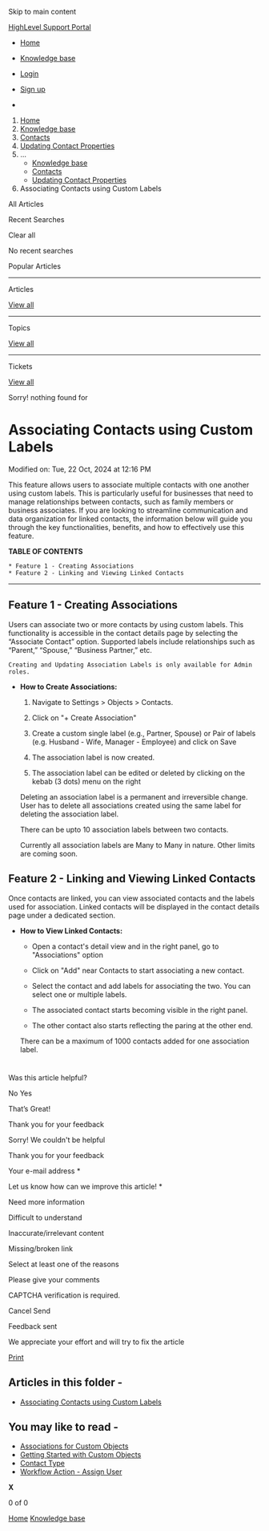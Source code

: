 Skip to main content

[ HighLevel Support Portal ](https://help.gohighlevel.com)

  * [ Home ](/support/home)
  * [ Knowledge base ](/support/solutions)

  * [Login](/support/login)
  * [Sign up](/support/signup)
  * 

  1. [Home](/support/home)
  2. [Knowledge base](/support/solutions)
  3. [Contacts](/support/solutions/155000000123)
  4. [Updating Contact Properties](/support/solutions/folders/155000000911)
  5. ... 
     * [Knowledge base](/support/solutions)
     * [Contacts](/support/solutions/155000000123)
     * [Updating Contact Properties](/support/solutions/folders/155000000911)
  6. Associating Contacts using Custom Labels

All  Articles 

Recent Searches

Clear all

No recent searches

Popular Articles

* * *

Articles

[View all](/support/search/solutions)

* * *

Topics

[View all](/support/search/topics)

* * *

Tickets

[View all](/support/search/tickets)

Sorry! nothing found for   

# Associating Contacts using Custom Labels

Modified on: Tue, 22 Oct, 2024 at 12:16 PM

This feature allows users to associate multiple contacts with one another using custom labels. This is particularly useful for businesses that need to manage relationships between contacts, such as family members or business associates. If you are looking to streamline communication and data organization for linked contacts, the information below will guide you through the key functionalities, benefits, and how to effectively use this feature.

**TABLE OF CONTENTS**

    * Feature 1 - Creating Associations
    * Feature 2 - Linking and Viewing Linked Contacts

* * *

## Feature 1 - Creating Associations

Users can associate two or more contacts by using custom labels. This functionality is accessible in the contact details page by selecting the “Associate Contact” option. Supported labels include relationships such as “Parent,” “Spouse,” “Business Partner,” etc.

    Creating and Updating Association Labels is only available for Admin roles.

  * **How to Create Associations:**
    1. Navigate to Settings > Objects > Contacts.
    2. Click on "+ Create Association"  

    3. Create a custom single label (e.g., Partner, Spouse) or Pair of labels (e.g. Husband - Wife, Manager - Employee) and click on Save  

    4. The association label is now created.  

    5. The association label can be edited or deleted by clicking on the kebab (3 dots) menu on the right  

    Deleting an association label is a permanent and irreversible change. User has to delete all associations created using the same label for deleting the association label.

    There can be upto 10 association labels between two contacts. 

    Currently all association labels are Many to Many in nature. Other limits are coming soon.

## Feature 2 - Linking and Viewing Linked Contacts

Once contacts are linked, you can view associated contacts and the labels used for association. Linked contacts will be displayed in the contact details page under a dedicated section.

  * **How to View Linked Contacts:**
    * Open a contact's detail view and in the right panel, go to "Associations" option
    * Click on "Add" near Contacts to start associating a new contact.   

    * Select the contact and add labels for associating the two. You can select one or multiple labels.
    * The associated contact starts becoming visible in the right panel.  

    * The other contact also starts reflecting the paring at the other end.

    There can be a maximum of 1000 contacts added for one association label. 

#   

Was this article helpful?

No  Yes 

That’s Great!

Thank you for your feedback

Sorry! We couldn't be helpful

Thank you for your feedback

Your e-mail address *

Let us know how can we improve this article! *

Need more information 

Difficult to understand 

Inaccurate/irrelevant content 

Missing/broken link 

Select at least one of the reasons 

Please give your comments 

CAPTCHA verification is required. 

Cancel  Send 

Feedback sent

We appreciate your effort and will try to fix the article

[Print](javascript:print\(\))

## Articles in this folder -

  * [Associating Contacts using Custom Labels](/support/solutions/articles/155000003918-associating-contacts-using-custom-labels)

## You may like to read -

  * [Associations for Custom Objects](/support/solutions/articles/155000004033-associations-for-custom-objects)
  * [Getting Started with Custom Objects](/support/solutions/articles/155000003896-getting-started-with-custom-objects)
  * [Contact Type](/support/solutions/articles/155000001302-contact-type)
  * [Workflow Action - Assign User](/support/solutions/articles/155000003267-workflow-action-assign-user)

**X**

0 of 0 []()

[Home](/support/home) [Knowledge base](/support/solutions)
